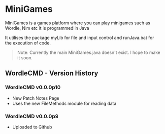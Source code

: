 # MiniGames

 MiniGames is a games platform where you can play minigames such as Wordle, Nim etc
 It is programmed in Java

 It utilises the package myLib for file and input control and runJava.bat for the execution of code.
 
> Note: Currently the main MiniGames.java doesn't exist. I hope to make it soon.

## WordleCMD - Version History
### WordleCMD v0.0.0p10
- New Patch Notes Page
- Uses the new FileMethods module for reading data
### WordleCMD v0.0.0p9
 - Uploaded to Github
